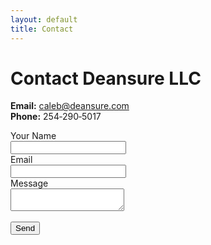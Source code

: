 ```yaml
---
layout: default
title: Contact
---
```


# Contact Deansure LLC

**Email:** [caleb@deansure.com](mailto:caleb@deansure.com)  
**Phone:** 254‑290‑5017

<form action="https://formspree.io/f/yourformid" method="POST">
  <label>Your Name</label><br>
  <input type="text" name="name" required><br>
  <label>Email</label><br>
  <input type="email" name="_replyto" required><br>
  <label>Message</label><br>
  <textarea name="message" required></textarea><br><br>
  <button class="button" type="submit">Send</button>
</form>
